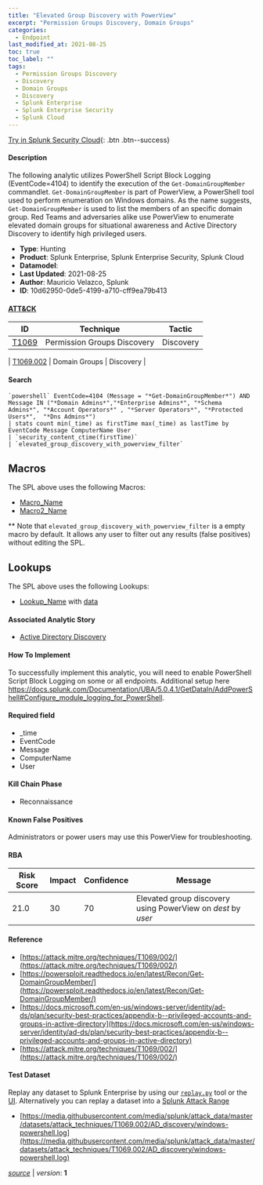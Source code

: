```yaml
---
title: "Elevated Group Discovery with PowerView"
excerpt: "Permission Groups Discovery, Domain Groups"
categories:
  - Endpoint
last_modified_at: 2021-08-25
toc: true
toc_label: ""
tags:
  - Permission Groups Discovery
  - Discovery
  - Domain Groups
  - Discovery
  - Splunk Enterprise
  - Splunk Enterprise Security
  - Splunk Cloud
---
```




[Try in Splunk Security Cloud](https://www.splunk.com/en_us/cyber-security.html){: .btn .btn--success}

#### Description

The following analytic utilizes PowerShell Script Block Logging (EventCode=4104) to identify the execution of the `Get-DomainGroupMember` commandlet. `Get-DomainGroupMember` is part of PowerView, a PowerShell tool used to perform enumeration on Windows domains. As the name suggests, `Get-DomainGroupMember` is used to list the members of an specific domain group. Red Teams and adversaries alike use PowerView to enumerate elevated domain groups for situational awareness and Active Directory Discovery to identify high privileged users.

- **Type**: Hunting
- **Product**: Splunk Enterprise, Splunk Enterprise Security, Splunk Cloud
- **Datamodel**: 
- **Last Updated**: 2021-08-25
- **Author**: Mauricio Velazco, Splunk
- **ID**: 10d62950-0de5-4199-a710-cff9ea79b413


#### [ATT&CK](https://attack.mitre.org/)

| ID          | Technique   | Tactic         |
| ----------- | ----------- |--------------- |
| [T1069](https://attack.mitre.org/techniques/T1069/) | Permission Groups Discovery | Discovery |

| [T1069.002](https://attack.mitre.org/techniques/T1069/002/) | Domain Groups | Discovery |

#### Search

```
`powershell` EventCode=4104 (Message = "*Get-DomainGroupMember*") AND Message IN ("*Domain Admins*","*Enterprise Admins*", "*Schema Admins*", "*Account Operators*" , "*Server Operators*", "*Protected Users*",  "*Dns Admins*") 
| stats count min(_time) as firstTime max(_time) as lastTime by EventCode Message ComputerName User 
| `security_content_ctime(firstTime)` 
| `elevated_group_discovery_with_powerview_filter`
```

## Macros
The SPL above uses the following Macros:
* [Macro_Name](https://)
* [Macro2_Name](https://)

** Note that `elevated_group_discovery_with_powerview_filter` is a empty macro by default. It allows any user to filter out any results (false positives) without editing the SPL.

## Lookups
The SPL above uses the following Lookups:

* [Lookup_Name]() with [data]()

#### Associated Analytic Story
* [Active Directory Discovery](/stories/active_directory_discovery)


#### How To Implement
To successfully implement this analytic, you will need to enable PowerShell Script Block Logging on some or all endpoints. Additional setup here https://docs.splunk.com/Documentation/UBA/5.0.4.1/GetDataIn/AddPowerShell#Configure_module_logging_for_PowerShell.

#### Required field
* _time
* EventCode
* Message
* ComputerName
* User


#### Kill Chain Phase
* Reconnaissance


#### Known False Positives
Administrators or power users may use this PowerView for troubleshooting.


#### RBA

| Risk Score  | Impact      | Confidence   | Message      |
| ----------- | ----------- |--------------|--------------|
| 21.0 | 30 | 70 | Elevated group discovery using PowerView on $dest$ by $user$ |




#### Reference

* [https://attack.mitre.org/techniques/T1069/002/](https://attack.mitre.org/techniques/T1069/002/)
* [https://powersploit.readthedocs.io/en/latest/Recon/Get-DomainGroupMember/](https://powersploit.readthedocs.io/en/latest/Recon/Get-DomainGroupMember/)
* [https://docs.microsoft.com/en-us/windows-server/identity/ad-ds/plan/security-best-practices/appendix-b--privileged-accounts-and-groups-in-active-directory](https://docs.microsoft.com/en-us/windows-server/identity/ad-ds/plan/security-best-practices/appendix-b--privileged-accounts-and-groups-in-active-directory)
* [https://attack.mitre.org/techniques/T1069/002/](https://attack.mitre.org/techniques/T1069/002/)



#### Test Dataset
Replay any dataset to Splunk Enterprise by using our [`replay.py`](https://github.com/splunk/attack_data#using-replaypy) tool or the [UI](https://github.com/splunk/attack_data#using-ui).
Alternatively you can replay a dataset into a [Splunk Attack Range](https://github.com/splunk/attack_range#replay-dumps-into-attack-range-splunk-server)

* [https://media.githubusercontent.com/media/splunk/attack_data/master/datasets/attack_techniques/T1069.002/AD_discovery/windows-powershell.log](https://media.githubusercontent.com/media/splunk/attack_data/master/datasets/attack_techniques/T1069.002/AD_discovery/windows-powershell.log)



[*source*](https://github.com/splunk/security_content/tree/develop/detections/endpoint/elevated_group_discovery_with_powerview.yml) \| *version*: **1**